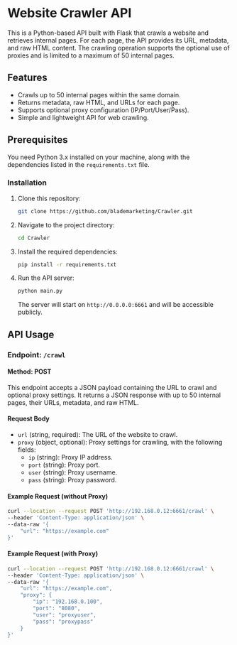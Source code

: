 
# Website Crawler API

This is a Python-based API built with Flask that crawls a website and retrieves internal pages. For each page, the API provides its URL, metadata, and raw HTML content. The crawling operation supports the optional use of proxies and is limited to a maximum of 50 internal pages.

## Features

- Crawls up to 50 internal pages within the same domain.
- Returns metadata, raw HTML, and URLs for each page.
- Supports optional proxy configuration (IP/Port/User/Pass).
- Simple and lightweight API for web crawling.

## Prerequisites

You need Python 3.x installed on your machine, along with the dependencies listed in the `requirements.txt` file.

### Installation

1. Clone this repository:

   ```bash
   git clone https://github.com/blademarketing/Crawler.git
   ```

2. Navigate to the project directory:

   ```bash
   cd Crawler
   ```

3. Install the required dependencies:

   ```bash
   pip install -r requirements.txt
   ```

4. Run the API server:

   ```bash
   python main.py
   ```

   The server will start on `http://0.0.0.0:6661` and will be accessible publicly.

## API Usage

### Endpoint: `/crawl`

#### Method: POST

This endpoint accepts a JSON payload containing the URL to crawl and optional proxy settings. It returns a JSON response with up to 50 internal pages, their URLs, metadata, and raw HTML.

#### Request Body

- `url` (string, required): The URL of the website to crawl.
- `proxy` (object, optional): Proxy settings for crawling, with the following fields:
  - `ip` (string): Proxy IP address.
  - `port` (string): Proxy port.
  - `user` (string): Proxy username.
  - `pass` (string): Proxy password.

#### Example Request (without Proxy)

```bash
curl --location --request POST 'http://192.168.0.12:6661/crawl' \
--header 'Content-Type: application/json' \
--data-raw '{
    "url": "https://example.com"
}'
```

#### Example Request (with Proxy)

```bash
curl --location --request POST 'http://192.168.0.12:6661/crawl' \
--header 'Content-Type: application/json' \
--data-raw '{
    "url": "https://example.com",
    "proxy": {
        "ip": "192.168.0.100",
        "port": "8080",
        "user": "proxyuser",
        "pass": "proxypass"
    }
}'
```
